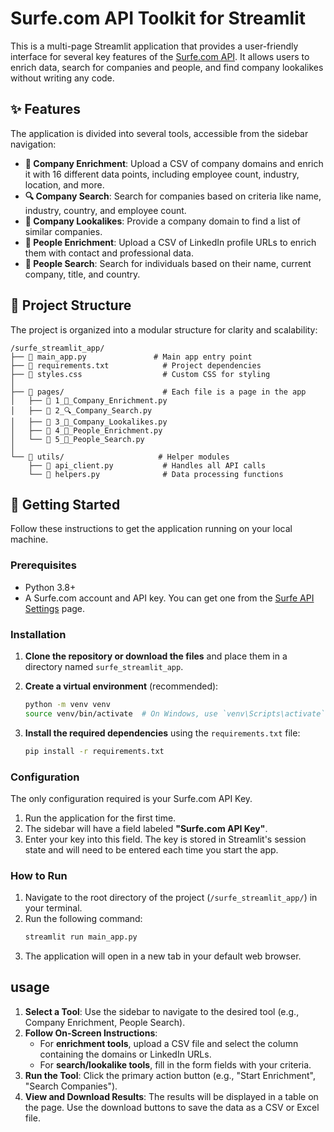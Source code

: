# Surfe.com API Toolkit for Streamlit

This is a multi-page Streamlit application that provides a user-friendly interface for several key features of the [Surfe.com API](https://developers.surfe.com/). It allows users to enrich data, search for companies and people, and find company lookalikes without writing any code.

## ✨ Features

The application is divided into several tools, accessible from the sidebar navigation:

* **🏢 Company Enrichment**: Upload a CSV of company domains and enrich it with 16 different data points, including employee count, industry, location, and more.
* **🔍 Company Search**: Search for companies based on criteria like name, industry, country, and employee count.
* **👯 Company Lookalikes**: Provide a company domain to find a list of similar companies.
* **👥 People Enrichment**: Upload a CSV of LinkedIn profile URLs to enrich them with contact and professional data.
* **🔎 People Search**: Search for individuals based on their name, current company, title, and country.

## 📁 Project Structure

The project is organized into a modular structure for clarity and scalability:

```
/surfe_streamlit_app/
├── 📄 main_app.py               # Main app entry point
├── 📄 requirements.txt            # Project dependencies
├── 📄 styles.css                  # Custom CSS for styling
│
├── 📁 pages/                      # Each file is a page in the app
│   ├── 📄 1_🏢_Company_Enrichment.py
│   ├── 📄 2_🔍_Company_Search.py
│   ├── 📄 3_👯_Company_Lookalikes.py
│   ├── 📄 4_👥_People_Enrichment.py
│   └── 📄 5_🔎_People_Search.py
│
└── 📁 utils/                     # Helper modules
    ├── 📄 api_client.py           # Handles all API calls
    └── 📄 helpers.py              # Data processing functions
```

## 🚀 Getting Started

Follow these instructions to get the application running on your local machine.

### Prerequisites

* Python 3.8+
* A Surfe.com account and API key. You can get one from the [Surfe API Settings](https://app.surfe.com/api-settings) page.

### Installation

1.  **Clone the repository or download the files** and place them in a directory named `surfe_streamlit_app`.

2.  **Create a virtual environment** (recommended):
    ```bash
    python -m venv venv
    source venv/bin/activate  # On Windows, use `venv\Scripts\activate`
    ```

3.  **Install the required dependencies** using the `requirements.txt` file:
    ```bash
    pip install -r requirements.txt
    ```

### Configuration

The only configuration required is your Surfe.com API Key.

1.  Run the application for the first time.
2.  The sidebar will have a field labeled **"Surfe.com API Key"**.
3.  Enter your key into this field. The key is stored in Streamlit's session state and will need to be entered each time you start the app.

### How to Run

1.  Navigate to the root directory of the project (`/surfe_streamlit_app/`) in your terminal.
2.  Run the following command:
    ```bash
    streamlit run main_app.py
    ```
3.  The application will open in a new tab in your default web browser.

## usage

1.  **Select a Tool**: Use the sidebar to navigate to the desired tool (e.g., Company Enrichment, People Search).
2.  **Follow On-Screen Instructions**:
    * For **enrichment tools**, upload a CSV file and select the column containing the domains or LinkedIn URLs.
    * For **search/lookalike tools**, fill in the form fields with your criteria.
3.  **Run the Tool**: Click the primary action button (e.g., "Start Enrichment", "Search Companies").
4.  **View and Download Results**: The results will be displayed in a table on the page. Use the download buttons to save the data as a CSV or Excel file.